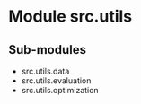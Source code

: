 Module src.utils
================

Sub-modules
-----------
* src.utils.data
* src.utils.evaluation
* src.utils.optimization